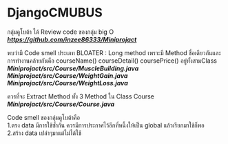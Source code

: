 # DjangoCMUBUS
  
กลุ่มคูโบต้า ได้ Review code ของกลุ่ม big O
  ***https://github.com/inzee86333/Miniprojact***  
  
พบว่ามี Code smell ประเภท BLOATER : Long method เพราะมี Method ชื่อเดียวกันและการทำงานคล้ายกันคือ courseName() courseDetail() coursePrice() อยู่ทั้งสามClass   
  ***Miniprojact/src/Course/MuscleBuilding.java***  
  ***Miniprojact/src/Course/WeightGain.java***  
  ***Miniprojact/src/Course/WeightLoss.java***  
  
ควรที่จะ Extract Method ทั้ง 3 Method ใน Class Course  
  ***Miniprojact/src/Course/Course.java***  
  
Code smell ของกลุ่มคูโบต้าคือ  
  1.ตรง data มีการใช้ซ้ำกัน ควรมีการประกาศไว้อีกที่หนึ้งให้เป็น global แล้วเรียกมาใช้ก็พอ  
  2.สร้าง data เปล่าๆมาแต่ไม่ได้ใช้  
